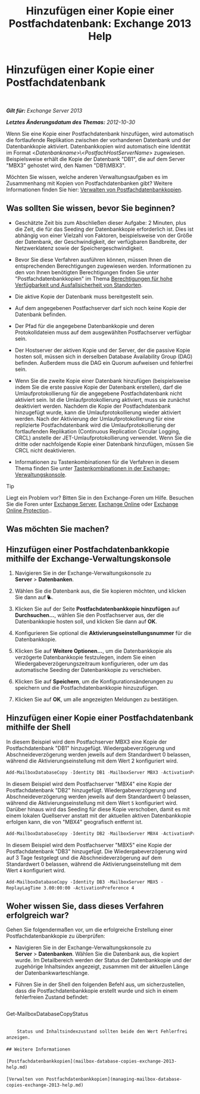 ﻿---
title: 'Hinzufügen einer Kopie einer Postfachdatenbank: Exchange 2013 Help'
TOCTitle: Hinzufügen einer Kopie einer Postfachdatenbank
ms:assetid: 784bf48f-8af5-422c-a63f-2f01fc0cf151
ms:mtpsurl: https://technet.microsoft.com/de-de/library/Dd298080(v=EXCHG.150)
ms:contentKeyID: 50476046
ms.date: 05/22/2018
mtps_version: v=EXCHG.150
ms.translationtype: MT
---

# Hinzufügen einer Kopie einer Postfachdatenbank

 

_**Gilt für:** Exchange Server 2013_

_**Letztes Änderungsdatum des Themas:** 2012-10-30_

Wenn Sie eine Kopie einer Postfachdatenbank hinzufügen, wird automatisch die fortlaufende Replikation zwischen der vorhandenen Datenbank und der Datenbankkopie aktiviert. Datenbankkopien wird automatisch eine Identität im Format \<*Datenbankname*\>\\\<*PostfachHostServerName*\> zugewiesen. Beispielsweise erhält die Kopie der Datenbank "DB1", die auf dem Server "MBX3" gehostet wird, den Namen "DB1\\MBX3".

Möchten Sie wissen, welche anderen Verwaltungsaufgaben es im Zusammenhang mit Kopien von Postfachdatenbanken gibt? Weitere Informationen finden Sie hier: [Verwalten von Postfachdatenbankkopien](managing-mailbox-database-copies-exchange-2013-help.md).

## Was sollten Sie wissen, bevor Sie beginnen?

  - Geschätzte Zeit bis zum Abschließen dieser Aufgabe: 2 Minuten, plus die Zeit, die für das Seeding der Datenbankkopie erforderlich ist. Dies ist abhängig von einer Vielzahl von Faktoren, beispielsweise von der Größe der Datenbank, der Geschwindigkeit, der verfügbaren Bandbreite, der Netzwerklatenz sowie der Speichergeschwindigkeit.

  - Bevor Sie diese Verfahren ausführen können, müssen Ihnen die entsprechenden Berechtigungen zugewiesen werden. Informationen zu den von Ihnen benötigten Berechtigungen finden Sie unter "Postfachdatenbankkopien" im Thema [Berechtigungen für hohe Verfügbarkeit und Ausfallsicherheit von Standorten](high-availability-and-site-resilience-permissions-exchange-2013-help.md).

  - Die aktive Kopie der Datenbank muss bereitgestellt sein.

  - Auf dem angegebenen Postfachserver darf sich noch keine Kopie der Datenbank befinden.

  - Der Pfad für die angegebene Datenbankkopie und deren Protokolldateien muss auf dem ausgewählten Postfachserver verfügbar sein.

  - Der Hostserver der aktiven Kopie und der Server, der die passive Kopie hosten soll, müssen sich in derselben Database Availability Group (DAG) befinden. Außerdem muss die DAG ein Quorum aufweisen und fehlerfrei sein.

  - Wenn Sie die zweite Kopie einer Datenbank hinzufügen (beispielsweise indem Sie die erste passive Kopie der Datenbank erstellen), darf die Umlaufprotokollierung für die angegebene Postfachdatenbank nicht aktiviert sein. Ist die Umlaufprotokollierung aktiviert, muss sie zunächst deaktiviert werden. Nachdem die Kopie der Postfachdatenbank hinzugefügt wurde, kann die Umlaufprotokollierung wieder aktiviert werden. Nach der Aktivierung der Umlaufprotokollierung für eine replizierte Postfachdatenbank wird die Umlaufprotokollierung der fortlaufenden Replikation (Continuous Replication Circular Logging, CRCL) anstelle der JET-Umlaufprotokollierung verwendet. Wenn Sie die dritte oder nachfolgende Kopie einer Datenbank hinzufügen, müssen Sie CRCL nicht deaktivieren.

  - Informationen zu Tastenkombinationen für die Verfahren in diesem Thema finden Sie unter [Tastenkombinationen in der Exchange-Verwaltungskonsole](keyboard-shortcuts-in-the-exchange-admin-center-exchange-online-protection-help.md).


> [!TIP]
> Liegt ein Problem vor? Bitten Sie in den Exchange-Foren um Hilfe. Besuchen Sie die Foren unter <A href="https://go.microsoft.com/fwlink/p/?linkid=60612">Exchange Server</A>, <A href="https://go.microsoft.com/fwlink/p/?linkid=267542">Exchange Online</A> oder <A href="https://go.microsoft.com/fwlink/p/?linkid=285351">Exchange Online Protection</A>..



## Was möchten Sie machen?

## Hinzufügen einer Postfachdatenbankkopie mithilfe der Exchange-Verwaltungskonsole

1.  Navigieren Sie in der Exchange-Verwaltungskonsole zu **Server** \> **Datenbanken**.

2.  Wählen Sie die Datenbank aus, die Sie kopieren möchten, und klicken Sie dann auf ![Hinzufügen von Datenbankkopien](images/Dd298080.435c15ff-abf2-4de8-b280-f053db1afa13(EXCHG.150).gif "Hinzufügen von Datenbankkopien").

3.  Klicken Sie auf der Seite **Postfachdatenbankkopie hinzufügen** auf **Durchsuchen...**, wählen Sie den Postfachserver aus, der die Datenbankkopie hosten soll, und klicken Sie dann auf **OK**.

4.  Konfigurieren Sie optional die **Aktivierungseinstellungsnummer** für die Datenbankkopie.

5.  Klicken Sie auf **Weitere Optionen…**, um die Datenbankkopie als verzögerte Datenbankkopie festzulegen, indem Sie einen Wiedergabeverzögerungszeitraum konfigurieren, oder um das automatische Seeding der Datenbankkopie zu verschieben.

6.  Klicken Sie auf **Speichern**, um die Konfigurationsänderungen zu speichern und die Postfachdatenbankkopie hinzuzufügen.

7.  Klicken Sie auf **OK**, um alle angezeigten Meldungen zu bestätigen.

## Hinzufügen einer Kopie einer Postfachdatenbank mithilfe der Shell

In diesem Beispiel wird dem Postfachserver MBX3 eine Kopie der Postfachdatenbank "DB1" hinzugefügt. Wiedergabeverzögerung und Abschneideverzögerung werden jeweils auf dem Standardwert 0 belassen, während die Aktivierungseinstellung mit dem Wert 2 konfiguriert wird.

```powershell
Add-MailboxDatabaseCopy -Identity DB1 -MailboxServer MBX3 -ActivationPreference 2
```

In diesem Beispiel wird dem Postfachserver "MBX4" eine Kopie der Postfachdatenbank "DB2" hinzugefügt. Wiedergabeverzögerung und Abschneideverzögerung werden jeweils auf dem Standardwert 0 belassen, während die Aktivierungseinstellung mit dem Wert `5` konfiguriert wird. Darüber hinaus wird das Seeding für diese Kopie verschoben, damit es mit einem lokalen Quellserver anstatt mit der aktuellen aktiven Datenbankkopie erfolgen kann, die von "MBX4" geografisch entfernt ist.

```powershell
Add-MailboxDatabaseCopy -Identity DB2 -MailboxServer MBX4 -ActivationPreference 5 -SeedingPostponed
```

In diesem Beispiel wird dem Postfachserver "MBX5" eine Kopie der Postfachdatenbank "DB3" hinzugefügt. Die Wiedergabeverzögerung wird auf 3 Tage festgelegt und die Abschneideverzögerung auf dem Standardwert 0 belassen, während die Aktivierungseinstellung mit dem Wert `4` konfiguriert wird.

    Add-MailboxDatabaseCopy -Identity DB3 -MailboxServer MBX5 -ReplayLagTime 3.00:00:00 -ActivationPreference 4

## Woher wissen Sie, dass dieses Verfahren erfolgreich war?

Gehen Sie folgendermaßen vor, um die erfolgreiche Erstellung einer Postfachdatenbankkopie zu überprüfen:

  - Navigieren Sie in der Exchange-Verwaltungskonsole zu **Server** \> **Datenbanken**. Wählen Sie die Datenbank aus, die kopiert wurde. Im Detailbereich werden der Status der Datenbankkopie und der zugehörige Inhaltsindex angezeigt, zusammen mit der aktuellen Länge der Datenbankwarteschlange.

  - Führen Sie in der Shell den folgenden Befehl aus, um sicherzustellen, dass die Postfachdatenbankkopie erstellt wurde und sich in einem fehlerfreien Zustand befindet:
    
    ```powershell
Get-MailboxDatabaseCopyStatus <DatabaseCopyName>
```
    
    Status und Inhaltsindexzustand sollten beide den Wert Fehlerfrei anzeigen.

## Weitere Informationen

[Postfachdatenbankkopien](mailbox-database-copies-exchange-2013-help.md)

[Verwalten von Postfachdatenbankkopien](managing-mailbox-database-copies-exchange-2013-help.md)

